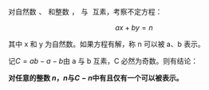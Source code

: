 对自然数 ![a](data:image/gif;base64,R0lGODlhAQABAIAAAAAAAP///yH5BAEAAAAALAAAAAABAAEAAAIBRAA7)、![b](data:image/gif;base64,R0lGODlhAQABAIAAAAAAAP///yH5BAEAAAAALAAAAAABAAEAAAIBRAA7) 和整数 ![n](data:image/gif;base64,R0lGODlhAQABAIAAAAAAAP///yH5BAEAAAAALAAAAAABAAEAAAIBRAA7)，![a](data:image/gif;base64,R0lGODlhAQABAIAAAAAAAP///yH5BAEAAAAALAAAAAABAAEAAAIBRAA7) 与 ![b](data:image/gif;base64,R0lGODlhAQABAIAAAAAAAP///yH5BAEAAAAALAAAAAABAAEAAAIBRAA7) 互素，考察不定方程：

$$ax+by=n$$

其中 x 和 y 为自然数。如果方程有解，称 n 可以被 a、b 表示。

记$C = ab-a-b$由 a 与 b 互素，C 必然为奇数。则有结论：

**对任意的整数 $n$，$n$与$C-n$中有且仅有一个可以被表示。**